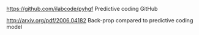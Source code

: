 https://github.com/ilabcode/pyhgf
Predictive coding GitHub 

http://arxiv.org/pdf/2006.04182
Back-prop compared to predictive coding model